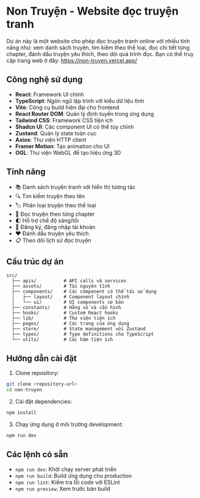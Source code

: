 # Non Truyện - Website đọc truyện tranh

Dự án này là một website cho phép đọc truyện tranh online với nhiều tính năng như: xem danh sách truyện, tìm kiếm theo thể loại, đọc chi tiết từng chapter, đánh dấu truyện yêu thích, theo dõi quá trình đọc.
Bạn có thể truy cập trang web ở đây: https://non-truyen.vercel.app/

## Công nghệ sử dụng

- **React**: Framework UI chính
- **TypeScript**: Ngôn ngữ lập trình với kiểu dữ liệu tĩnh
- **Vite**: Công cụ build hiện đại cho frontend
- **React Router DOM**: Quản lý định tuyến trong ứng dụng
- **Tailwind CSS**: Framework CSS tiện ích
- **Shadcn UI**: Các component UI có thể tùy chỉnh
- **Zustand**: Quản lý state toàn cục
- **Axios**: Thư viện HTTP client
- **Framer Motion**: Tạo animation cho UI
- **OGL**: Thư viện WebGL để tạo hiệu ứng 3D

## Tính năng

- 📚 Danh sách truyện tranh với hiển thị tương tác
- 🔍 Tìm kiếm truyện theo tên
- 🏷️ Phân loại truyện theo thể loại
- 📖 Đọc truyện theo từng chapter
- 🌓 Hỗ trợ chế độ sáng/tối
- 🔐 Đăng ký, đăng nhập tài khoản
- ❤️ Đánh dấu truyện yêu thích
- 📋 Theo dõi lịch sử đọc truyện

## Cấu trúc dự án

```
src/
  ├── apis/          # API calls và services
  ├── assets/        # Tài nguyên tĩnh
  ├── components/    # Các component có thể tái sử dụng
  │   ├── layout/    # Component layout chính
  │   └── ui/        # UI components cơ bản
  ├── constants/     # Hằng số và cấu hình
  ├── hooks/         # Custom React hooks
  ├── lib/           # Thư viện tiện ích
  ├── pages/         # Các trang của ứng dụng
  ├── store/         # State management với Zustand
  ├── types/         # Type definitions cho TypeScript
  └── utils/         # Các hàm tiện ích
```

## Hướng dẫn cài đặt

1. Clone repository:
```bash
git clone <repository-url>
cd non-truyen
```

2. Cài đặt dependencies:
```bash
npm install
```

3. Chạy ứng dụng ở môi trường development:
```bash
npm run dev
```

## Các lệnh có sẵn

- `npm run dev`: Khởi chạy server phát triển
- `npm run build`: Build ứng dụng cho production
- `npm run lint`: Kiểm tra lỗi code với ESLint
- `npm run preview`: Xem trước bản build


